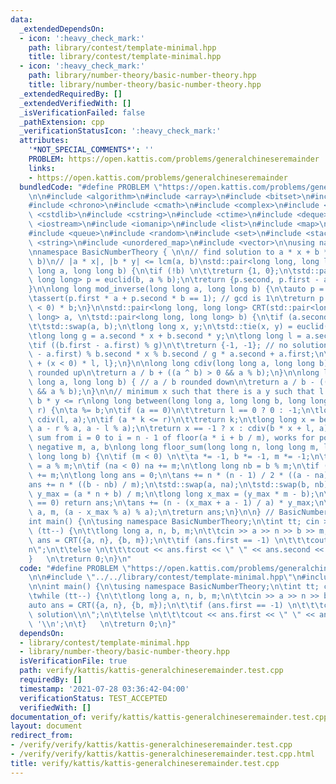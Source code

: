```yaml
---
data:
  _extendedDependsOn:
  - icon: ':heavy_check_mark:'
    path: library/contest/template-minimal.hpp
    title: library/contest/template-minimal.hpp
  - icon: ':heavy_check_mark:'
    path: library/number-theory/basic-number-theory.hpp
    title: library/number-theory/basic-number-theory.hpp
  _extendedRequiredBy: []
  _extendedVerifiedWith: []
  _isVerificationFailed: false
  _pathExtension: cpp
  _verificationStatusIcon: ':heavy_check_mark:'
  attributes:
    '*NOT_SPECIAL_COMMENTS*': ''
    PROBLEM: https://open.kattis.com/problems/generalchineseremainder
    links:
    - https://open.kattis.com/problems/generalchineseremainder
  bundledCode: "#define PROBLEM \"https://open.kattis.com/problems/generalchineseremainder\"\
    \n\n#include <algorithm>\n#include <array>\n#include <bitset>\n#include <cassert>\n\
    #include <chrono>\n#include <cmath>\n#include <complex>\n#include <cstdio>\n#include\
    \ <cstdlib>\n#include <cstring>\n#include <ctime>\n#include <deque>\n#include\
    \ <iostream>\n#include <iomanip>\n#include <list>\n#include <map>\n#include <numeric>\n\
    #include <queue>\n#include <random>\n#include <set>\n#include <stack>\n#include\
    \ <string>\n#include <unordered_map>\n#include <vector>\n\nusing namespace std;\n\
    \nnamespace BasicNumberTheory { \n\n// find solution to a * x + b * y = gcd(a,\
    \ b)\n// |a * x|, |b * y| <= lcm(a, b)\nstd::pair<long long, long long> euclid(long\
    \ long a, long long b) {\n\tif (!b) \n\t\treturn {1, 0};\n\tstd::pair<long long,\
    \ long long> p = euclid(b, a % b);\n\treturn {p.second, p.first - a / b * p.second};\n\
    }\n\nlong long mod_inverse(long long a, long long b) {\n\tauto p = euclid(a, b);\n\
    \tassert(p.first * a + p.second * b == 1); // gcd is 1\n\treturn p.first + (p.first\
    \ < 0) * b;\n}\n\nstd::pair<long long, long long> CRT(std::pair<long long, long\
    \ long> a, \n\tstd::pair<long long, long long> b) {\n\tif (a.second < b.second)\n\
    \t\tstd::swap(a, b);\n\tlong long x, y;\n\tstd::tie(x, y) = euclid(a.second, b.second);\n\
    \tlong long g = a.second * x + b.second * y;\n\tlong long l = a.second / g * b.second;\n\
    \tif ((b.first - a.first) % g)\n\t\treturn {-1, -1}; // no solution\n\tx = (b.first\
    \ - a.first) % b.second * x % b.second / g * a.second + a.first;\n\treturn {x\
    \ + (x < 0) * l, l};\n}\n\nlong long cdiv(long long a, long long b) { // a / b\
    \ rounded up\n\treturn a / b + ((a ^ b) > 0 && a % b);\n}\n\nlong long fdiv(long\
    \ long a, long long b) { // a / b rounded down\n\treturn a / b - ((a ^ b) < 0\
    \ && a % b);\n}\n\n// minimum x such that there is a y such that l <= a * x +\
    \ b * y <= r\nlong long between(long long a, long long b, long long l, long long\
    \ r) {\n\ta %= b;\n\tif (a == 0)\n\t\treturn l == 0 ? 0 : -1;\n\tlong long k =\
    \ cdiv(l, a);\n\tif (a * k <= r)\n\t\treturn k;\n\tlong long x = between(b, a,\
    \ a - r % a, a - l % a);\n\treturn x == -1 ? x : cdiv(b * x + l, a);\n}\n\n//\
    \ sum from i = 0 to i = n - 1 of floor(a * i + b / m), works for positive and\
    \ negative m, a, b\nlong long floor_sum(long long n, long long m, long  long a,\
    \ long long b) {\n\tif (m < 0) \n\t\ta *= -1, b *= -1, m *= -1;\n\tlong long na\
    \ = a % m;\n\tif (na < 0) na += m;\n\tlong long nb = b % m;\n\tif (nb < 0) nb\
    \ += m;\n\tlong long ans = 0;\n\tans += n * (n - 1) / 2 * ((a - na) / m);\n\t\
    ans += n * ((b - nb) / m);\n\tstd::swap(a, na);\n\tstd::swap(b, nb);\n\tlong long\
    \ y_max = (a * n + b) / m;\n\tlong long x_max = (y_max * m - b);\n\tif (y_max\
    \ == 0) return ans;\n\tans += (n - (x_max + a - 1) / a) * y_max;\n\tans += floor_sum(y_max,\
    \ a, m, (a - x_max % a) % a);\n\treturn ans;\n}\n\n} // BasicNumberTheory\n\n\
    int main() {\n\tusing namespace BasicNumberTheory;\n\tint tt; cin >> tt;\n\twhile\
    \ (tt--) {\n\t\tlong long a, n, b, m;\n\t\tcin >> a >> n >> b >> m;\n\t\tauto\
    \ ans = CRT({a, n}, {b, m});\n\t\tif (ans.first == -1) \n\t\t\tcout << \"no solution\\\
    n\";\n\t\telse \n\t\t\tcout << ans.first << \" \" << ans.second << '\\n';\n\t\
    }   \n\treturn 0;\n}\n"
  code: "#define PROBLEM \"https://open.kattis.com/problems/generalchineseremainder\"\
    \n\n#include \"../../library/contest/template-minimal.hpp\"\n#include \"../../library/number-theory/basic-number-theory.hpp\"\
    \n\nint main() {\n\tusing namespace BasicNumberTheory;\n\tint tt; cin >> tt;\n\
    \twhile (tt--) {\n\t\tlong long a, n, b, m;\n\t\tcin >> a >> n >> b >> m;\n\t\t\
    auto ans = CRT({a, n}, {b, m});\n\t\tif (ans.first == -1) \n\t\t\tcout << \"no\
    \ solution\\n\";\n\t\telse \n\t\t\tcout << ans.first << \" \" << ans.second <<\
    \ '\\n';\n\t}   \n\treturn 0;\n}"
  dependsOn:
  - library/contest/template-minimal.hpp
  - library/number-theory/basic-number-theory.hpp
  isVerificationFile: true
  path: verify/kattis/kattis-generalchineseremainder.test.cpp
  requiredBy: []
  timestamp: '2021-07-28 03:36:42-04:00'
  verificationStatus: TEST_ACCEPTED
  verifiedWith: []
documentation_of: verify/kattis/kattis-generalchineseremainder.test.cpp
layout: document
redirect_from:
- /verify/verify/kattis/kattis-generalchineseremainder.test.cpp
- /verify/verify/kattis/kattis-generalchineseremainder.test.cpp.html
title: verify/kattis/kattis-generalchineseremainder.test.cpp
---
```

